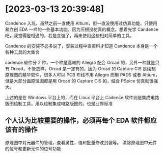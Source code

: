 
# [2023-03-13 20:39:48]

Candence 入坑，虽然之前一直使用 Altium，但一直没使用过仿真功能，只使用和立创 EDA 一样的一些基本功能。因为压根没仿真的概念，想着先学 Candence 吧，我觉得是相通的。若是变强了，再来使用这些相对简单的工具。

Candence 的安装不必多说了，安装过程中查资料才知道 Candence 本身是一个各种工具的大集合

cadence 软件分 2 种，一个种是高端的 Allegro 配合 Orcad 的，另外一种就是只有 Orcad，不管怎样，Orcad 是一定有的。因为 Orcad 的 Capture CIS 是绘制原理图的精华软件，很多人可以 PCB 布线不用 Allegro 而用 PADS 或者 Altium，但是大部分画原理图都是用 Orcad 的 Capture CIS 的，结合 PSpice 仿真就很强大。

上述的是在 Windows 平台上的，而在 Linux 平台上 Cadence 软件则是集成电路版图绘制工具，用以绘制集成电路版图的。也是业界标准


## 个人认为比较重要的操作，必须再每个 EDA 软件都应该有的操作

原理图中对元器件的管理，查看属性，值和批量修改封装等。
清除原理图中元件的位号和更新元件的位号功能
